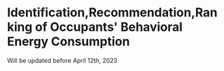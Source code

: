 # Identification,Recommendation,Ranking of Occupants' Behavioral Energy Consumption
Will be updated before April 12th, 2023

